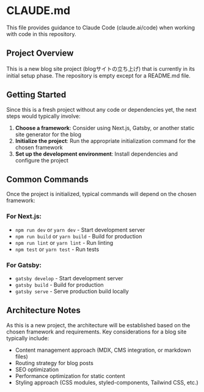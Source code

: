 # CLAUDE.md

This file provides guidance to Claude Code (claude.ai/code) when working with code in this repository.

## Project Overview

This is a new blog site project (blogサイトの立ち上げ) that is currently in its initial setup phase. The repository is empty except for a README.md file.

## Getting Started

Since this is a fresh project without any code or dependencies yet, the next steps would typically involve:

1. **Choose a framework**: Consider using Next.js, Gatsby, or another static site generator for the blog
2. **Initialize the project**: Run the appropriate initialization command for the chosen framework
3. **Set up the development environment**: Install dependencies and configure the project

## Common Commands

Once the project is initialized, typical commands will depend on the chosen framework:

### For Next.js:
- `npm run dev` or `yarn dev` - Start development server
- `npm run build` or `yarn build` - Build for production
- `npm run lint` or `yarn lint` - Run linting
- `npm test` or `yarn test` - Run tests

### For Gatsby:
- `gatsby develop` - Start development server
- `gatsby build` - Build for production
- `gatsby serve` - Serve production build locally

## Architecture Notes

As this is a new project, the architecture will be established based on the chosen framework and requirements. Key considerations for a blog site typically include:

- Content management approach (MDX, CMS integration, or markdown files)
- Routing strategy for blog posts
- SEO optimization
- Performance optimization for static content
- Styling approach (CSS modules, styled-components, Tailwind CSS, etc.)